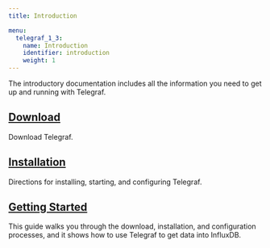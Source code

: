 ```yaml
---
title: Introduction

menu:
  telegraf_1_3:
    name: Introduction
    identifier: introduction
    weight: 1
---
```


The introductory documentation includes all the information you need to get up and running with Telegraf.

## [Download](https://influxdata.com/downloads/#telegraf)
Download Telegraf.

## [Installation](/telegraf/v1.3/introduction/installation/)
Directions for installing, starting, and configuring Telegraf.

## [Getting Started](/telegraf/v1.3/introduction/getting_started/)
This guide walks you through the download, installation, and configuration processes, and it shows how to use Telegraf to get data into InfluxDB.
